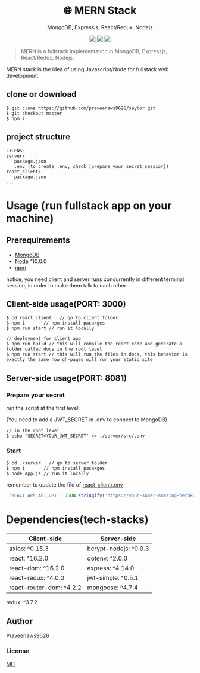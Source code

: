 <h1 align="center">
🌐 MERN Stack
</h1>
<p align="center">
MongoDB, Expressjs, React/Redux, Nodejs
</p>

<p align="center">
   <a href="https://travis-ci.com/amazingandyyy/mern">
      <img src="https://travis-ci.com/amazingandyyy/mern.svg?branch=master" />
   </a>
   <a href="https://github.com/amazingandyyy/mern/blob/master/LICENSE">
      <img src="https://img.shields.io/badge/License-MIT-green.svg" />
   </a>
   <a href="https://circleci.com/gh/amazingandyyy/mern">
      <img src="https://circleci.com/gh/amazingandyyy/mern.svg?style=svg" />
   </a>
</p>

> MERN is a fullstack implementation in MongoDB, Expressjs, React/Redux, Nodejs.

MERN stack is the idea of using Javascript/Node for fullstack web development.

## clone or download
```terminal
$ git clone https://github.com/praveenaws9626/saylor.git
$ git checkout master
$ npm i
```

## project structure
```terminal
LICENSE
server/
   package.json
   .env (to create .env, check [prepare your secret session])
react_client/
   package.json
...
```

# Usage (run fullstack app on your machine)

## Prerequirements
- [MongoDB](https://gist.github.com/nrollr/9f523ae17ecdbb50311980503409aeb3)
- [Node](https://nodejs.org/en/download/) ^10.0.0
- [npm](https://nodejs.org/en/download/package-manager/)

notice, you need client and server runs concurrently in different terminal session, in order to make them talk to each other

## Client-side usage(PORT: 3000)
```terminal
$ cd react_client   // go to client folder
$ npm i       // npm install pacakges
$ npm run start // run it locally

// deployment for client app
$ npm run build // this will compile the react code and generate a folder called docs in the root level
$ npm run start // this will run the files in docs, this behavior is exactly the same how gh-pages will run your static site
```

## Server-side usage(PORT: 8081)

### Prepare your secret

run the script at the first level:

(You need to add a JWT_SECRET in .env to connect to MongoDB)

```terminal
// in the root level
$ echo "SECRET=YOUR_JWT_SECRET" >> ./server/src/.env
```

### Start

```terminal
$ cd ./server   // go to server folder
$ npm i       // npm install pacakges
$ node app.js // run it locally
```

remember to update the file of [react_client/.env](https://github.com/amazingandyyy/mern/blob/master/client/webpack.prod.js)
```javascript
 'REACT_APP_API_URI': JSON.stringify('https://your-super-amazing-heroku-app.herokuapp.com')
```

# Dependencies(tech-stacks)
Client-side | Server-side
--- | ---
axios: ^0.15.3 | bcrypt-nodejs: ^0.0.3
react: ^16.2.0 | dotenv: ^2.0.0
react-dom: ^16.2.0 | express: ^4.14.0
react-redux: ^4.0.0 | jwt-simple: ^0.5.1
react-router-dom: ^4.2.2 | mongoose: ^4.7.4
redux: ^3.7.2

## Author
[Praveenaws9626](https://praveenaws9626.com)

### License
[MIT](https://github.com/praveenaws9626/mern/blob/master/LICENSE)
